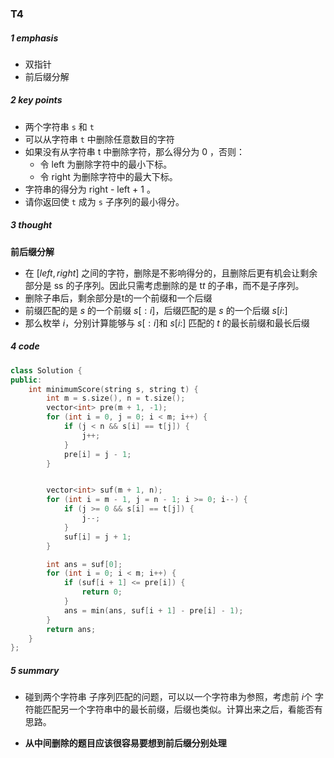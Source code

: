 ### T4

##### 1 emphasis

* 双指针
* 前后缀分解



##### 2 key points

* 两个字符串 `s` 和 `t` 
* 可以从字符串 `t` 中删除任意数目的字符
* 如果没有从字符串 t 中删除字符，那么得分为 0 ，否则：
  * 令 left 为删除字符中的最小下标。
  * 令 right 为删除字符中的最大下标。
* 字符串的得分为 right - left + 1 。
* 请你返回使 `t` 成为 `s` 子序列的最小得分。



##### 3 thought

**前后缀分解**

* 在 $[left,right]$ 之间的字符，删除是不影响得分的，且删除后更有机会让剩余部分是 ss 的子序列。因此只需考虑删除的是 t*t* 的子串，而不是子序列。
* 删除子串后，剩余部分是t的一个前缀和一个后缀
* 前缀匹配的是 $s$ 的一个前缀 $s[:i]$，后缀匹配的是 $s$ 的一个后缀 $s[i:]$
* 那么枚举 $i$，分别计算能够与  $s[:i]$和  $s[i:]$ 匹配的 $t$ 的最长前缀和最长后缀



##### 4 code

```cpp
class Solution {
public:
    int minimumScore(string s, string t) {
        int m = s.size(), n = t.size();
        vector<int> pre(m + 1, -1);
        for (int i = 0, j = 0; i < m; i++) {
            if (j < n && s[i] == t[j]) {
                j++;
            }
            pre[i] = j - 1;
        }


        vector<int> suf(m + 1, n);
        for (int i = m - 1, j = n - 1; i >= 0; i--) {
            if (j >= 0 && s[i] == t[j]) {
                j--;
            }
            suf[i] = j + 1;
        }

        int ans = suf[0];
        for (int i = 0; i < m; i++) {
            if (suf[i + 1] <= pre[i]) {
                return 0;
            }
            ans = min(ans, suf[i + 1] - pre[i] - 1);
        }
        return ans;
    }
};
```



##### 5 summary

* 碰到两个字符串 子序列匹配的问题，可以以一个字符串为参照，考虑前 $i$个 字符能匹配另一个字符串中的最长前缀，后缀也类似。计算出来之后，看能否有思路。

* **从中间删除的题目应该很容易要想到前后缀分别处理**

  